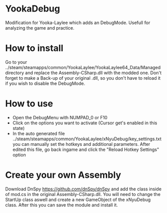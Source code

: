 # YookaDebug
Modification for Yooka-Laylee which adds an DebugMode. Usefull for analyzing the game and practice.

# How to install
Go to your ../steam/steamapps/common/YookaLaylee/YookaLaylee64_Data/Managed directory and replace the Assembly-CSharp.dll with the modded one. Don't forget to make a Back-up of your original .dll, so you don't have to reload it if you wish to disable the DebugMode.

# How to use
- Open the DebugMenu with NUMPAD_0 or F10
- Click on the options you want to activate (Cursor get's enabled in this state)
- In the auto generated file ../steam/steamapps/common/YookaLaylee/xNyuDebug/key_settings.txt you can manually set the hotkeys and additional parameters. After edited this file, go back ingame and click the "Reload Hotkey Settings" option

# Create your own Assembly
Download DnSpy https://github.com/dnSpy/dnSpy and add the class inside of mod.cs in the original Assembly-CSharp.dll. You will need to change the StartUp class aswell and create a new GameObject of the xNyuDebug class. After this you can save the module and install it.
